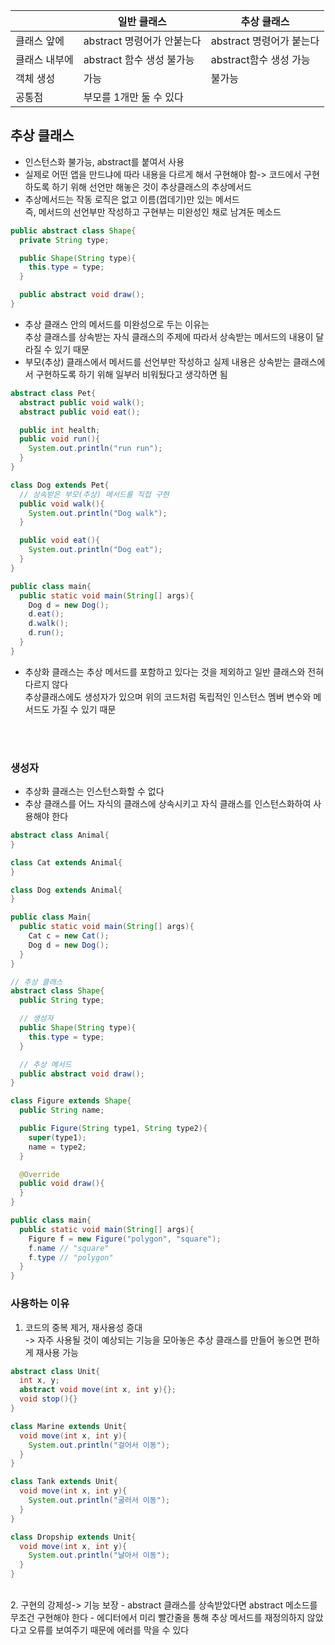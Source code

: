 ||일반 클래스|추상 클래스|
|---|---|---|
|클래스 앞에|abstract 명령어가 안붙는다|abstract 명령어가 붙는다|
|클래스 내부에|abstract 함수 생성 불가능|abstract함수 생성 가능|
|객체 생성|가능|불가능|
|공통점|부모를 1개만 둘 수 있다||


## 추상 클래스
- 인스턴스화 불가능, abstract를 붙여서 사용
- 실제로 어떤 앱을 만드냐에 따라 내용을 다르게 해서 구현해야 함-> 코드에서 구현하도록 하기 위해 선언만 해놓은 것이 추상클래스의 추상메서드
- 추상메서드는 작동 로직은 없고 이름(껍데기)만 있는 메서드<br>
  즉, 메서드의 선언부만 작성하고 구현부는 미완성인 채로 남겨둔 메소드
```java
public abstract class Shape{
  private String type;

  public Shape(String type){
    this.type = type;
  }

  public abstract void draw();
}
```
- 추상 클래스 안의 메서드를 미완성으로 두는 이유는<br>
추상 클래스를 상속받는 자식 클래스의 주제에 따라서 상속받는 메서드의 내용이 달라질 수 있기 때문
- 부모(추상) 클래스에서 메서드를 선언부만 작성하고 실제 내용은 상속받는 클래스에서 구현하도록 하기 위해 일부러 비워뒀다고 생각하면 됨
```java
abstract class Pet{
  abstract public void walk();
  abstract public void eat();

  public int health;
  public void run(){
    System.out.println("run run");
  }
}

class Dog extends Pet{
  // 상속받은 부모(추상) 메서드를 직접 구현
  public void walk(){
    System.out.println("Dog walk");
  }

  public void eat(){
    System.out.println("Dog eat");
  }
}

public class main{
  public static void main(String[] args){
    Dog d = new Dog();
    d.eat();
    d.walk();
    d.run();
  }
}
```
- 추상화 클래스는 추상 메서드를 포함하고 있다는 것을 제외하고 일반 클래스와 전혀 다르지 않다<br>
  추상클래스에도 생성자가 있으며 위의 코드처럼 독립적인 인스턴스 멤버 변수와 메서드도 가질 수 있기 때문
<br>
<br>

### 생성자
- 추상화 클래스는 인스턴스화할 수 없다
- 추상 클래스를 어느 자식의 클래스에 상속시키고 자식 클래스를 인스턴스화하여 사용해야 한다
```java
abstract class Animal{
}

class Cat extends Animal{
}

class Dog extends Animal{
}

public class Main{
  public static void main(String[] args){
    Cat c = new Cat();
    Dog d = new Dog();
  }
}
```
```java
// 추상 클래스
abstract class Shape{
  public String type;

  // 생성자
  public Shape(String type){
    this.type = type;
  }

  // 추상 메서드
  public abstract void draw();
}

class Figure extends Shape{
  public String name;

  public Figure(String type1, String type2){
    super(type1);
    name = type2;
  }

  @Override
  public void draw(){
  }
}

public class main{
  public static void main(String[] args){
    Figure f = new Figure("polygon", "square");
    f.name // "square"
    f.type // "polygon"
  }
}
```

### 사용하는 이유
1. 코드의 중복 제거, 재사용성 증대<br>
  -> 자주 사용될 것이 예상되는 기능을 모아놓은 추상 클래스를 만들어 놓으면 편하게 재사용 가능
```java
abstract class Unit{
  int x, y;
  abstract void move(int x, int y){};
  void stop(){}
}

class Marine extends Unit{
  void move(int x, int y){
    System.out.println("걸어서 이동");
  }
}

class Tank extends Unit{
  void move(int x, int y){
    System.out.println("굴러서 이동");
  }
}

class Dropship extends Unit{
  void move(int x, int y){
    System.out.println("날아서 이동");
  }
}
```
<br>
2. 구현의 강제성-> 기능 보장
- abstract 클래스를 상속받았다면 abstract 메소드를 무조건 구현해야 한다
- 에디터에서 미리 빨간줄을 통해 추상 메서드를 재정의하지 않았다고 오류를 보여주기 때문에 에러를 막을 수 있다




  
